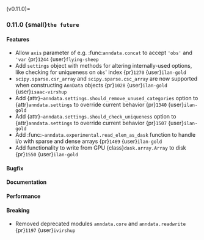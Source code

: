 (v0.11.0)=
### 0.11.0 {small}`the future`

#### Features

* Allow `axis` parameter of e.g. :func:`anndata.concat` to accept `'obs'` and `'var` {pr}`1244` {user}`flying-sheep`
* Add `settings` object with methods for altering internally-used options, like checking for uniqueness on `obs`' index {pr}`1270` {user}`ilan-gold`
* `scipy.sparse.csr_array` and `scipy.sparse.csc_array` are now supported when constructing `AnnData` objects {pr}`1028` {user}`ilan-gold` {user}`isaac-virshup`
* Add {attr}`~anndata.settings.should_remove_unused_categories` option to {attr}`anndata.settings` to override current behavior {pr}`1340` {user}`ilan-gold`
* Add {attr}`~anndata.settings.should_check_uniqueness` option to {attr}`anndata.settings` to override current behavior {pr}`1507` {user}`ilan-gold`
* Add :func:`~anndata.experimental.read_elem_as_dask` function to handle i/o with sparse and dense arrays {pr}`1469` {user}`ilan-gold`
* Add functionality to write from GPU {class}`dask.array.Array` to disk {pr}`1550` {user}`ilan-gold`

#### Bugfix

#### Documentation

#### Performance

#### Breaking

* Removed deprecated modules `anndata.core` and `anndata.readwrite` {pr}`1197` {user}`ivirshup`

